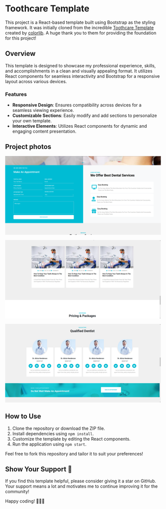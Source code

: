 # Toothcare Template

This project is a React-based template built using Bootstrap as the styling framework. It was initially cloned from the incredible [Toothcare Template](https://preview.colorlib.com/#toothcare) created by [colorlib](https://colorlib.com/). A huge thank you to them for providing the foundation for this project!

## Overview

This template is designed to showcase my professional experience, skills, and accomplishments in a clean and visually appealing format. It utilizes React components for seamless interactivity and Bootstrap for a responsive layout across various devices.

### Features

- **Responsive Design**: Ensures compatibility across devices for a seamless viewing experience.
- **Customizable Sections**: Easily modify and add sections to personalize your own template.
- **Interactive Elements**: Utilizes React components for dynamic and engaging content presentation.


## Project photos

![Project Screenshot](public/readme_images/shot1.png)

![Project Screenshot](public/readme_images/shot2.png)

![Project Screenshot](public/readme_images/shot3.png)

## How to Use

1. Clone the repository or download the ZIP file.
2. Install dependencies using `npm install`.
3. Customize the template by editing the React components.
4. Run the application using `npm start`.

Feel free to fork this repository and tailor it to suit your preferences!

## Show Your Support 🌟

If you find this template helpful, please consider giving it a star on GitHub. Your support means a lot and motivates me to continue improving it for the community!

Happy coding! 👩‍💻🚀
